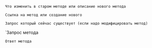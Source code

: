 `Что изменить в старом методе или описание нового метода`

`Ссылка на метод или создание нового`

`Запрос который сейчас существует (если надо модифицировать метод)`

`Запрос метода

`Ответ метода`
